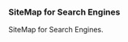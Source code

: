 
<meta http-equiv="Content-Type" content="text/html; charset=utf-8">
<h3>SiteMap for Search Engines</h3>
SiteMap for Search Engines.
